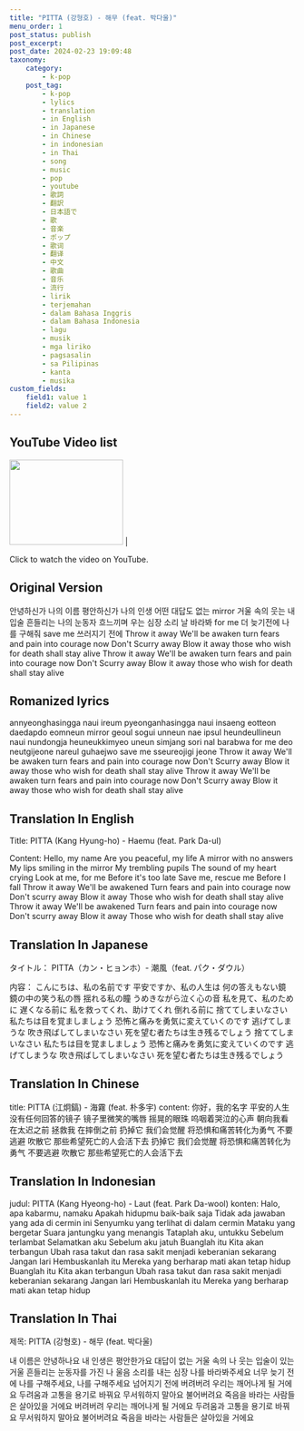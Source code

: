 ```yaml
---
title: "PITTA (강형호) - 해무 (feat. 박다울)"
menu_order: 1
post_status: publish
post_excerpt: 
post_date: 2024-02-23 19:09:48
taxonomy:
    category:
        - k-pop
    post_tag:
        - k-pop
        - lylics
        - translation
        - in English
        - in Japanese
        - in Chinese
        - in indonesian
        - in Thai
        - song
        - music
        - pop
        - youtube
        - 歌詞
        - 翻訳
        - 日本語で
        - 歌
        - 音楽
        - ポップ
        - 歌词
        - 翻译
        - 中文
        - 歌曲
        - 音乐
        - 流行
        - lirik
        - terjemahan
        - dalam Bahasa Inggris
        - dalam Bahasa Indonesia
        - lagu
        - musik
        - mga liriko
        - pagsasalin
        - sa Pilipinas
        - kanta
        - musika
custom_fields:
    field1: value 1
    field2: value 2
---
```


## YouTube Video list
 [<img src='http://img.youtube.com/vi/V-6d4VSyoLQ/0.jpg' width='200' height='150'>](https://youtu.be/V-6d4VSyoLQ) |

Click to watch the video on YouTube.
## Original Version
안녕하신가 나의 이름 
평안하신가 나의 인생 
어떤 대답도 없는 mirror
거울 속의 웃는 내 입술 
흔들리는 나의 눈동자 
흐느끼며 우는 심장 소리 
날 바라봐 for me
더 늦기전에 
나를 구해줘 save me
쓰러지기 전에 
Throw it away
We'll be awaken
turn fears and pain into courage now
Don't Scurry away
Blow it away
those who wish for death shall stay alive
Throw it away
We'll be awaken
turn fears and pain into courage now
Don't Scurry away
Blow it away
those who wish for death shall stay alive



## Romanized lyrics
annyeonghasingga naui ireum 
pyeonganhasingga naui insaeng 
eotteon daedapdo eomneun mirror 
geoul sogui unneun nae ipsul 
heundeullineun naui nundongja 
heuneukkimyeo uneun simjang sori 
nal barabwa for me 
deo neutgijeone 
nareul guhaejwo save me 
sseureojigi jeone 
Throw it away 
We'll be awaken 
turn fears and pain into courage now 
Don't Scurry away 
Blow it away 
those who wish for death shall stay alive 
Throw it away 
We'll be awaken 
turn fears and pain into courage now 
Don't Scurry away 
Blow it away 
those who wish for death shall stay alive 



## Translation In English
Title:
PITTA (Kang Hyung-ho) - Haemu (feat. Park Da-ul)

Content:
Hello, my name
Are you peaceful, my life
A mirror with no answers
My lips smiling in the mirror
My trembling pupils
The sound of my heart crying
Look at me, for me
Before it's too late
Save me, rescue me
Before I fall
Throw it away
We'll be awakened
Turn fears and pain into courage now
Don't scurry away
Blow it away
Those who wish for death shall stay alive
Throw it away
We'll be awakened
Turn fears and pain into courage now
Don't scurry away
Blow it away
Those who wish for death shall stay alive
## Translation In Japanese
タイトル：
PITTA（カン・ヒョンホ）- 潮風（feat. パク・ダウル）

内容：
こんにちは、私の名前です
平安ですか、私の人生は
何の答えもない鏡
鏡の中の笑う私の唇
揺れる私の瞳
うめきながら泣く心の音
私を見て、私のために
遅くなる前に
私を救ってくれ、助けてくれ
倒れる前に
捨ててしまいなさい
私たちは目を覚ましましょう
恐怖と痛みを勇気に変えていくのです
逃げてしまうな
吹き飛ばしてしまいなさい
死を望む者たちは生き残るでしょう
捨ててしまいなさい
私たちは目を覚ましましょう
恐怖と痛みを勇気に変えていくのです
逃げてしまうな
吹き飛ばしてしまいなさい
死を望む者たちは生き残るでしょう
## Translation In Chinese
title: PITTA (江炯鎬) - 海霧 (feat. 朴多宇)
content: 
你好，我的名字
平安的人生
没有任何回答的镜子
镜子里微笑的嘴唇
摇晃的眼珠
呜咽着哭泣的心声
朝向我看
在太迟之前
拯救我
在摔倒之前
扔掉它
我们会觉醒
将恐惧和痛苦转化为勇气
不要逃避
吹散它
那些希望死亡的人会活下去
扔掉它
我们会觉醒
将恐惧和痛苦转化为勇气
不要逃避
吹散它
那些希望死亡的人会活下去
## Translation In Indonesian
judul: 
PITTA (Kang Hyeong-ho) - Laut (feat. Park Da-wool)
konten: 
Halo, apa kabarmu, namaku 
Apakah hidupmu baik-baik saja 
Tidak ada jawaban yang ada di cermin ini
Senyumku yang terlihat di dalam cermin 
Mataku yang bergetar 
Suara jantungku yang menangis 
Tataplah aku, untukku
Sebelum terlambat 
Selamatkan aku 
Sebelum aku jatuh 
Buanglah itu
Kita akan terbangun 
Ubah rasa takut dan rasa sakit menjadi keberanian sekarang
Jangan lari 
Hembuskanlah itu
Mereka yang berharap mati akan tetap hidup
Buanglah itu
Kita akan terbangun 
Ubah rasa takut dan rasa sakit menjadi keberanian sekarang
Jangan lari 
Hembuskanlah itu
Mereka yang berharap mati akan tetap hidup
## Translation In Thai
제목: PITTA (강형호) - 해무 (feat. 박다울)

내 이름은 안녕하나요
내 인생은 평안한가요
대답이 없는 거울 속의 나
웃는 입술이 있는 거울
흔들리는 눈동자를 가진 나
울음 소리를 내는 심장
나를 바라봐주세요
너무 늦기 전에
나를 구해주세요, 나를 구해주세요
넘어지기 전에
버려버려
우리는 깨어나게 될 거에요
두려움과 고통을 용기로 바꿔요
무서워하지 말아요
불어버려요
죽음을 바라는 사람들은 살아있을 거에요
버려버려
우리는 깨어나게 될 거에요
두려움과 고통을 용기로 바꿔요
무서워하지 말아요
불어버려요
죽음을 바라는 사람들은 살아있을 거에요

